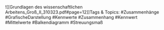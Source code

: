 
![[Grundlagen des wissenschaftlichen Arbeitens_Groß_II_310323.pdf#page=12]]Tags & Topics:
   #Zusammenhänge
   #GrafischeDarstellung
   #Kennwerte
   #Zusammenhang
   #Kennwert
   #Mittelwerte
   #Balkendiagramm
   #Streuungsmaß